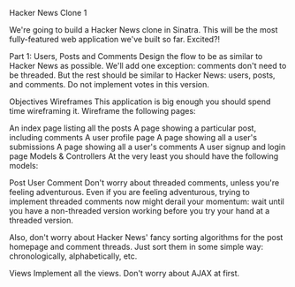 Hacker News Clone 1

We're going to build a Hacker News clone in Sinatra. This will be the most fully-featured web application we've built so far. Excited?!

Part 1: Users, Posts and Comments
Design the flow to be as similar to Hacker News as possible. We'll add one exception: comments don't need to be threaded. But the rest should be similar to Hacker News: users, posts, and comments. Do not implement votes in this version.

Objectives
Wireframes
This application is big enough you should spend time wireframing it. Wireframe the following pages:

An index page listing all the posts
A page showing a particular post, including comments
A user profile page
A page showing all a user's submissions
A page showing all a user's comments
A user signup and login page
Models & Controllers
At the very least you should have the following models:

Post
User
Comment
Don't worry about threaded comments, unless you're feeling adventurous. Even if you are feeling adventurous, trying to implement threaded comments now might derail your momentum: wait until you have a non-threaded version working before you try your hand at a threaded version.

Also, don't worry about Hacker News' fancy sorting algorithms for the post homepage and comment threads. Just sort them in some simple way: chronologically, alphabetically, etc.

Views
Implement all the views. Don't worry about AJAX at first.